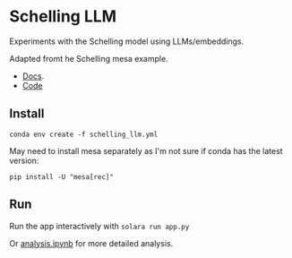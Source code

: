 # Schelling LLM 

Experiments with the Schelling model using LLMs/embeddings.

Adapted fromt he Schelling mesa example.
 - [Docs](https://mesa.readthedocs.io/latest/examples/basic/schelling.html).
 - [Code](https://github.com/projectmesa/mesa-schelling-example)

## Install

```
conda env create -f schelling_llm.yml
```

May need to install mesa separately as I'm not sure if conda has the latest version:

```
pip install -U "mesa[rec]"
```


## Run

Run the app interactively with `solara run app.py`

Or [analysis.ipynb](./analysis.ipynb) for more detailed analysis.
